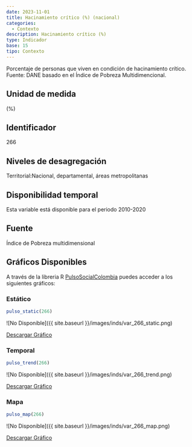 ```yaml
---
date: 2023-11-01
title: Hacinamiento crítico (%) (nacional)
categories:
  - Contexto
description: Hacinamiento crítico (%)
type: Indicador
base: 15
tipo: Contexto
--- 
```


Porcentaje de personas que viven en condición de hacinamiento crítico.
Fuente: DANE basado en el Índice de Pobreza Multidimencional.

## Unidad de medida
(%)

## Identificador
266

## Niveles de desagregación
Territorial:Nacional, departamental, áreas metropolitanas

## Disponibilidad temporal
Esta variable está disponible para el periodo 2010-2020

## Fuente
Índice de Pobreza multidimensional

## Gráficos Disponibles

A través de la libreria R [PulsoSocialColombia](https://github.com/pulsosocialcolombia/PulsoSocialColombia) puedes acceder a los siguientes gráficos:

### Estático

``` R
pulso_static(266)
```

![No Disponible]({{ site.baseurl }}/images/inds/var_266_static.png)

<a href='{{ site.baseurl }}/images/inds/var_266_static.png'>Descargar Gráfico</a>

### Temporal

``` R
pulso_trend(266)
```

![No Disponible]({{ site.baseurl }}/images/inds/var_266_trend.png)

<a href='{{ site.baseurl }}/images/inds/var_266_trend.png'>Descargar Gráfico</a>

### Mapa

``` R
pulso_map(266)
```

![No Disponible]({{ site.baseurl }}/images/inds/var_266_map.png)

<a href='{{ site.baseurl }}/images/inds/var_266_map.png'>Descargar Gráfico</a>